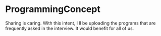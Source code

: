 # ProgrammingConcept
Sharing is caring. With this intent, I ll be uploading the programs that are frequently asked in the interview. It would benefit for all of us. 
